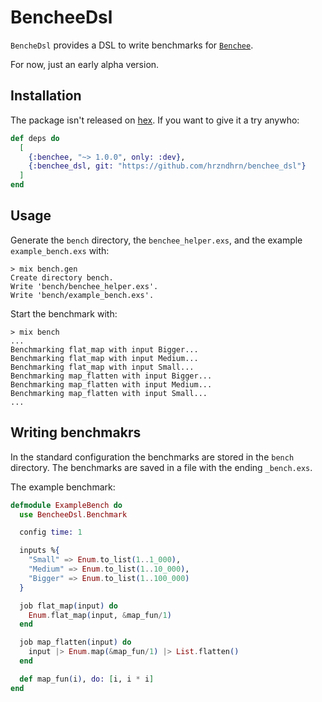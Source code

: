 # BencheeDsl

`BencheDsl` provides a DSL to write benchmarks for
[`Benchee`](https://github.com/bencheeorg/benchee).

For now, just an early alpha version.

## Installation

The package isn't released on [hex](https://hex.pm/). If you want to give it a
try anywho:

```elixir
def deps do
  [
    {:benchee, "~> 1.0.0", only: :dev},
    {:benchee_dsl, git: "https://github.com/hrzndhrn/benchee_dsl"}
  ]
end
```

## Usage
Generate the `bench` directory, the `benchee_helper.exs`, and the example
`example_bench.exs` with:

```
> mix bench.gen
Create directory bench.
Write 'bench/benchee_helper.exs'.
Write 'bench/example_bench.exs'.
```

Start the benchmark with:

```
> mix bench
...
Benchmarking flat_map with input Bigger...
Benchmarking flat_map with input Medium...
Benchmarking flat_map with input Small...
Benchmarking map_flatten with input Bigger...
Benchmarking map_flatten with input Medium...
Benchmarking map_flatten with input Small...
...
```

## Writing benchmakrs

In the standard configuration the benchmarks are stored in the `bench`
directory. The benchmarks are saved in a file with the ending `_bench.exs`.

The example benchmark:

```elixir
defmodule ExampleBench do
  use BencheeDsl.Benchmark

  config time: 1

  inputs %{
    "Small" => Enum.to_list(1..1_000),
    "Medium" => Enum.to_list(1..10_000),
    "Bigger" => Enum.to_list(1..100_000)
  }

  job flat_map(input) do
    Enum.flat_map(input, &map_fun/1)
  end

  job map_flatten(input) do
    input |> Enum.map(&map_fun/1) |> List.flatten()
  end

  def map_fun(i), do: [i, i * i]
end
```
